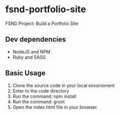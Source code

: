 # fsnd-portfolio-site
FSND Project: Build a Portfolio Site

## Dev dependencies
 - NodeJS and NPM
 - Ruby and SASS

## Basic Usage
1. Clone the source code in your local envarioment
2. Enter to the code directory 
3. Run the command: npm install
4. Run the command: grunt
3. Open the index.html file in your browser.
